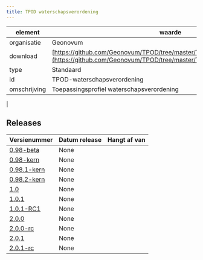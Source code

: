 ```yaml
---
title: TPOD waterschapsverordening
---
```


|element|waarde|
|-----|------|
| organisatie  |Geonovum|
| download  | [https://github.com/Geonovum/TPOD/tree/master/TPOD_Waterschapsverordening](<https://github.com/Geonovum/TPOD/tree/master/TPOD_Waterschapsverordening>)|
| type  |Standaard|
| id  |TPOD-waterschapsverordening|
| omschrijving  |Toepassingsprofiel waterschapsverordening
|

## Releases

|Versienummer|Datum release|Hangt af van
|-------|-------|-----|
| [0.98-beta](<https://github.com/Geonovum/TPOD/blob/master/TPOD_Waterschapsverordening/TPOD Waterschapsverordening v0.98-beta.pdf>)|None||
| [0.98-kern](<https://github.com/Geonovum/TPOD/blob/master/TPOD_Waterschapsverordening/TPOD Waterschapsverordening v0.98-kern.pdf>)|None||
| [0.98.1-kern](<https://github.com/Geonovum/TPOD/blob/master/TPOD_Waterschapsverordening/TPOD Waterschapsverordening v0.98.1-kern.pdf>)|None||
| [0.98.2-kern](<https://github.com/Geonovum/TPOD/blob/master/TPOD_Waterschapsverordening/TPOD Waterschapsverordening v0.98.2-kern.pdf>)|None||
| [1.0](<https://github.com/Geonovum/TPOD/blob/master/TPOD_Waterschapsverordening/TPOD Waterschapsverordening v1.0.pdf>)|None||
| [1.0.1](<https://github.com/Geonovum/TPOD/blob/master/TPOD_Waterschapsverordening/TPOD Waterschapsverordening v1.0.1.pdf>)|None||
| [1.0.1-RC1](<https://github.com/Geonovum/TPOD/blob/master/TPOD_Waterschapsverordening/TPOD Waterschapsverordening v1.0.1-RC1.pdf>)|None||
| [2.0.0](<https://github.com/Geonovum/TPOD/blob/master/TPOD_Waterschapsverordening/TPOD_Waterschapsverordening_v2.0.0.pdf>)|None||
| [2.0.0-rc](<https://github.com/Geonovum/TPOD/blob/master/TPOD_Waterschapsverordening/TPOD_Waterschapsverordening_v2.0.0-rc.pdf>)|None||
| [2.0.1](<https://github.com/Geonovum/TPOD/blob/master/TPOD_Waterschapsverordening/TPOD_waterschapsverordening_v2.0.1.pdf>)|None||
| [2.0.1-rc](<https://github.com/Geonovum/TPOD/blob/master/TPOD_Waterschapsverordening/TPOD_Waterschapsverordening_v2.0.1-rc.pdf>)|None||


